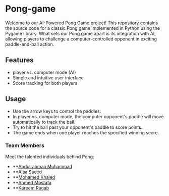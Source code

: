 # Pong-game
Welcome to our AI-Powered Pong Game project! This repository contains the source code for a classic Pong game implemented in Python using the Pygame library. What sets our Pong game apart is its integration with AI, allowing players to challenge a computer-controlled opponent in exciting paddle-and-ball action.

## Features
- player vs. computer mode (AI)
- Simple and intuitive user interface
- Score tracking for both players

  
## Usage
- Use the arrow keys to control the paddles.
- In player vs. computer mode, the computer opponent's paddle will move automatically to track the ball.
- Try to hit the ball past your opponent's paddle to score points.
- The game ends when one player reaches the specified winning score.

### Team Members

Meet the talented individuals behind Pong:

- **[Abdulrahman Muhammad](https://github.com/Abdlrhman00)
- **[Alaa Saeed](https://github.com/Alaa0Saeed)
- **[Mohamed Khaled](https://github.com/moh18khaled)
- **[Ahmed Mostafa](https://github.com/AhmedMu7)
- **[Kareem Ragab](https://github.com/KareemRagabAbdelhameed)
